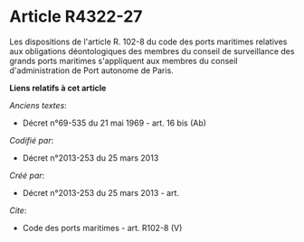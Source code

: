 # Article R4322-27

Les dispositions de l'article R. 102-8 du code des ports maritimes relatives aux obligations déontologiques des membres du
conseil de surveillance des grands ports maritimes s'appliquent aux membres du conseil d'administration de Port autonome de
Paris.

**Liens relatifs à cet article**

_Anciens textes_:

  - Décret n°69-535 du 21 mai 1969 - art. 16 bis (Ab)

_Codifié par_:

  - Décret n°2013-253 du 25 mars 2013

_Créé par_:

  - Décret n°2013-253 du 25 mars 2013 - art.

_Cite_:

  - Code des ports maritimes - art. R102-8 (V)
